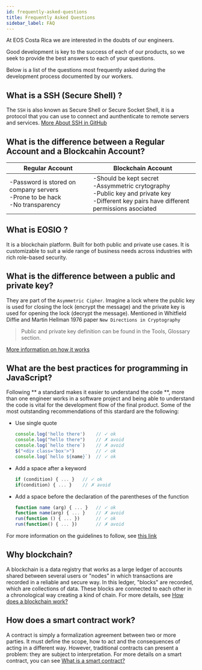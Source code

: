 ```yaml
---
id: frequently-asked-questions
title: Frequently Asked Questions 
sidebar_label: FAQ 
---
```



At EOS Costa Rica we are interested in the doubts of our engineers.

Good development is key to the success of each of our products, so we seek to provide the best answers to each of your questions.

Below is a list of the questions most frequently asked during the development process documented by our workers.


## What is a SSH (Secure Shell) ?

The `SSH` is also known as Secure Shell or Secure Socket Shell, it is a protocol that you can use to connect and aunthenticate to remote servers and services. [More About SSH in GitHub](https://docs.github.com/en/free-pro-team@latest/github/authenticating-to-github/about-ssh)


## What is the difference between a Regular Account and a Blockcahin Account?

| Regular Account | Blockchain Account |  
|------|------|
|-Password is stored on company servers <br/> -Prone to be hack <br/> -No transparency   | -Should be kept secret <br/> -Assymmetric crytography <br/> -Public key and private key <br/> -Different key pairs have different permissions asociated   |


## What is EOSIO ?

It is a blockchain platform. Built for both public and private use cases. It is customizable to suit a wide range of business needs across industries with rich role-based security.


## What is the difference between a public and private key?


They are part of the `Asymmetric Cipher`. Imagine a lock where the public key is used for closing the lock (encrypt the message) and the private key is used for opening the lock (decrypt the message). 
Mentioned in Whitfield Diffie and Martin Hellman 1976 paper `New Directions in Cryptography`

>Public and private key definition can be found in the Tools, Glossary section.  

[More information on how it works](https://www.preveil.com/blog/public-and-private-key/)


## What are the best practices for programming in JavaScript?


Following ** a standard makes it easier to understand the code **, more than one engineer works in a software project and being able to understand the code is vital for the development flow of the final product. Some of the most outstanding recommendations of this stardard are the following:
- Use single quote

    ```js
    console.log('hello there')    // ✓ ok
    console.log("hello there")    // ✗ avoid
    console.log(`hello there`)    // ✗ avoid
    $("<div class='box'>")        // ✓ ok
    console.log(`hello ${name}`)  // ✓ ok
    ```

- Add a space after a keyword

    ```js
    if (condition) { ... }   // ✓ ok
    if(condition) { ... }    // ✗ avoid
    ```

- Add a space before the declaration of the parentheses of the function

    ```js
    function name (arg) { ... }   // ✓ ok
    function name(arg) { ... }    // ✗ avoid
    run(function () { ... })      // ✓ ok
    run(function() { ... })       // ✗ avoid
    ```

For more information on the guidelines to follow, see [this link](https://standardjs.com/rules.html)

## Why blockchain?

A blockchain is a data registry that works as a large ledger of accounts shared between several users or "nodes" in which transactions are recorded in a reliable and secure way. In this ledger, "blocks" are recorded, which are collections of data. These blocks are connected to each other in a chronological way creating a kind of chain.
For more details, see [How does a blockchain work?](https://eoscostarica.medium.com/https-medium-com-eoscostarica-que-es-blockchain-d54d42439ef3)

## How does a smart contract work?  

A contract is simply a formalization agreement between two or more parties. It must define the scope, how to act and the consequences of acting in a different way. However, traditional contracts can present a problem: they are subject to interpretation.
For more details on a smart contract, you can see [What is a smart contract?](https://eoscostarica.medium.com/qu%C3%A9-es-un-smart-contract-793d2042c65d)

